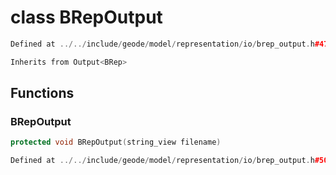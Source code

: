 # class BRepOutput

```cpp
Defined at ../../include/geode/model/representation/io/brep_output.h#47
```

```cpp
Inherits from Output<BRep>
```



## Functions

### BRepOutput

```cpp
protected void BRepOutput(string_view filename)
```

```cpp
Defined at ../../include/geode/model/representation/io/brep_output.h#50
```



